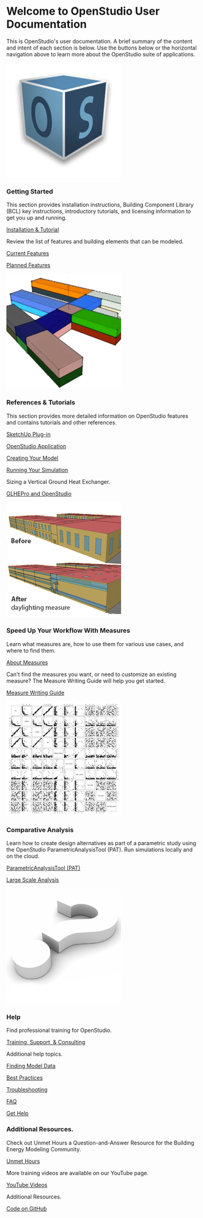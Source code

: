 <h1>Welcome to OpenStudio User Documentation</h1>
<p>This is OpenStudio's user documentation. A brief summary of the content and intent of each section is below. Use the buttons below or the horizontal navigation above to learn more about the OpenStudio suite of applications.</p>
<div class="container-fluid">
  <div class="row">
    <div class="col-sm-6 col-md-4">
      <div class="thumbnail"> <img src="img/os_thumb.png" alt="OpenStudio Logo">
        <div class="caption">
          <h3>Getting Started</h3>
          <p>This section provides installation instructions, Building Component Library (BCL) key instructions, introductory tutorials, and licensing information to get you up and running.</p>
          <p><a href="getting_started/getting_started.md" class="btn btn-primary" role="button">Installation &amp; Tutorial</a></p>
          <p>Review the list of features and building elements that can be modeled.</p>
          <p><a href="getting_started/features.md" class="btn btn-primary" role="button">Current Features</a></p>
          <p><a href="getting_started/roadmap.md" class="btn btn-primary" role="button">Planned Features</a></p>
        </div>
      </div>
    </div>
    <div class="col-sm-6 col-md-4">
      <div class="thumbnail"> <img src="img/model_thumb.png" alt="Openstudio Model Image">
        <div class="caption">
          <h3>References &amp; Tutorials</h3>
          <p>This section provides more detailed information on OpenStudio features and contains tutorials and other references.</p>
          <p><a href="reference/sketchup_plugin_interface.md" class="btn btn-primary" role="button">SketchUp Plug-in</a></p>
          <p><a href="reference/openstudio_application_interface.md" class="btn btn-primary" role="button">OpenStudio Application</a></p>
          <p><a href="tutorials/creating_your_model.md" class="btn btn-primary" role="button">Creating Your Model</a></p>
          <p><a href="tutorials/running_your_simulation.md" class="btn btn-primary" role="button">Running Your Simulation</a></p>
          <p>Sizing a Vertical Ground Heat Exchanger.</p>
          <p><a href="tutorials/tutorial_glhepro.md" class="btn btn-primary" role="button">GLHEPro and OpenStudio</a></p>
        </div>
      </div>
    </div>
    <div class="col-sm-6 col-md-4">
      <div class="thumbnail"> <img src="img/measures_thumb.png" alt="Daylighting Measure Example">
        <div class="caption">
          <h3>Speed Up Your Workflow With Measures</h3>
          <p>Learn what measures are, how to use them for various use cases, and where to find them.</p>
          <p><a href="reference/about_measures.md" class="btn btn-primary" role="button">About Measures</a></p>
          <p>Can't find the measures you want, or need to customize an existing measure? The Measure Writing Guide will help you get started.</p>
          <p><a href="reference/measure_writing_guide.md" class="btn btn-primary" role="button">Measure Writing Guide</a></p>
        </div>
      </div>
    </div>
  </div>
</div>

<div class="container-fluid">
  <div class="row">
    <div class="col-md-4">
      <div class="thumbnail"> <img src="img/comparative_thumb.png" alt="Analysis Charts">
        <div class="caption">
          <h3>Comparative Analysis</h3>
          <p>Learn how to create design alternatives as part of a parametric study using the OpenStudio ParametricAnalysisTool (PAT). Run simulations locally and on the cloud.</p>
          <p><a href="tutorials/parametric_studies.md" class="btn btn-primary" role="button">ParametricAnalysisTool (PAT)</a></p>
          <p><a href="tutorials/large_scale_analysis.md" class="btn btn-primary" role="button">Large Scale Analysis</a></p>
        </div>
      </div>
    </div>
    <div class="col-md-4">
      <div class="thumbnail"> <img src="img/help_thumb.png" alt="Help Image">
        <div class="caption">
          <h3>Help</h3>
          <p>Find professional training for OpenStudio.</p>
          <p><a href="help/training.md" class="btn btn-primary" role="button">Training, Support, &amp; Consulting</a></p>
          <p>Additional help topics.</p>
          <p><a href="help/finding_model_data.md" class="btn btn-primary" role="button">Finding Model Data</a></p>
          <p><a href="help/best_practices.md" class="btn btn-primary" role="button">Best Practices</a></p>
          <p><a href="help/troubleshooting.md" class="btn btn-primary" role="button">Troubleshooting</a></p>
          <p><a href="help/faq.md" class="btn btn-primary" role="button">FAQ</a></p>
          <p><a href="https://unmethours.com/questions/scope:all/sort:activity-desc/tags:openstudio/" class="btn btn-primary" role="button">Get Help</a></p>
        </div>
      </div>
    </div>
    <div class="col-md-4">
      <div class="thumbnail">
        <div class="caption">
          <h3>Additional Resources.</h3>
          <p>Check out Unmet Hours a Question-and-Answer Resource for the Building Energy Modeling Community.</p>
          <p><a href="https://unmethours.com/questions/scope:all/sort:activity-desc/tags:openstudio/" class="btn btn-primary" role="button">Unmet Hours</a></p>
          <p>More training videos are available on our YouTube page.</p>
          <p><a href="http://www.youtube.com/channel/UC5NGj39XfJkhYUfCtKr-r_w/questions/" class="btn btn-primary" role="button">YouTube Videos</a></p>
          <p>Additional Resources.</p>
          <p><a href="http://github.com/NREL/OpenStudio" class="btn btn-primary" role="button">Code on GitHub</a></p>
        </div>
      </div>
    </div>
  </div>
</div>
